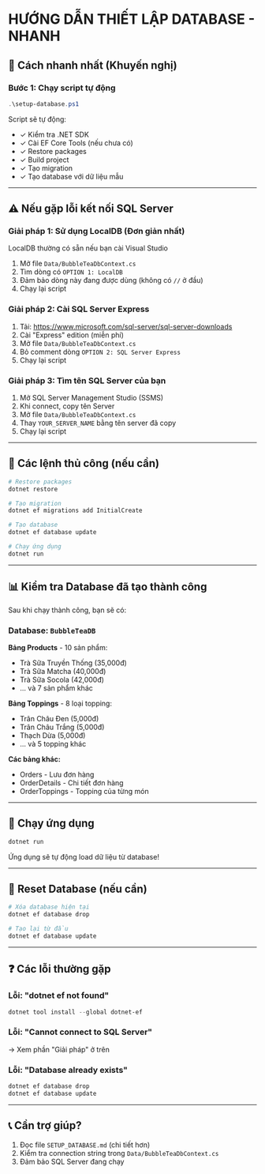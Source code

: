 # HƯỚNG DẪN THIẾT LẬP DATABASE - NHANH

## 🚀 Cách nhanh nhất (Khuyến nghị)

### Bước 1: Chạy script tự động
```powershell
.\setup-database.ps1
```

Script sẽ tự động:
- ✓ Kiểm tra .NET SDK
- ✓ Cài EF Core Tools (nếu chưa có)
- ✓ Restore packages
- ✓ Build project
- ✓ Tạo migration
- ✓ Tạo database với dữ liệu mẫu

---

## ⚠️ Nếu gặp lỗi kết nối SQL Server

### Giải pháp 1: Sử dụng LocalDB (Đơn giản nhất)
LocalDB thường có sẵn nếu bạn cài Visual Studio

1. Mở file `Data/BubbleTeaDbContext.cs`
2. Tìm dòng có `OPTION 1: LocalDB`
3. Đảm bảo dòng này đang được dùng (không có `//` ở đầu)
4. Chạy lại script

### Giải pháp 2: Cài SQL Server Express
1. Tải: https://www.microsoft.com/sql-server/sql-server-downloads
2. Cài "Express" edition (miễn phí)
3. Mở file `Data/BubbleTeaDbContext.cs`
4. Bỏ comment dòng `OPTION 2: SQL Server Express`
5. Chạy lại script

### Giải pháp 3: Tìm tên SQL Server của bạn
1. Mở SQL Server Management Studio (SSMS)
2. Khi connect, copy tên Server
3. Mở file `Data/BubbleTeaDbContext.cs`
4. Thay `YOUR_SERVER_NAME` bằng tên server đã copy
5. Chạy lại script

---

## 🔧 Các lệnh thủ công (nếu cần)

```powershell
# Restore packages
dotnet restore

# Tạo migration
dotnet ef migrations add InitialCreate

# Tạo database
dotnet ef database update

# Chạy ứng dụng
dotnet run
```

---

## 📊 Kiểm tra Database đã tạo thành công

Sau khi chạy thành công, bạn sẽ có:

### Database: `BubbleTeaDB`

**Bảng Products** - 10 sản phẩm:
- Trà Sữa Truyền Thống (35,000đ)
- Trà Sữa Matcha (40,000đ)
- Trà Sữa Socola (42,000đ)
- ... và 7 sản phẩm khác

**Bảng Toppings** - 8 loại topping:
- Trân Châu Đen (5,000đ)
- Trân Châu Trắng (5,000đ)
- Thạch Dừa (5,000đ)
- ... và 5 topping khác

**Các bảng khác:**
- Orders - Lưu đơn hàng
- OrderDetails - Chi tiết đơn hàng
- OrderToppings - Topping của từng món

---

## 🎯 Chạy ứng dụng

```powershell
dotnet run
```

Ứng dụng sẽ tự động load dữ liệu từ database!

---

## 🔄 Reset Database (nếu cần)

```powershell
# Xóa database hiện tại
dotnet ef database drop

# Tạo lại từ đầu
dotnet ef database update
```

---

## ❓ Các lỗi thường gặp

### Lỗi: "dotnet ef not found"
```powershell
dotnet tool install --global dotnet-ef
```

### Lỗi: "Cannot connect to SQL Server"
→ Xem phần "Giải pháp" ở trên

### Lỗi: "Database already exists"
```powershell
dotnet ef database drop
dotnet ef database update
```

---

## 📞 Cần trợ giúp?

1. Đọc file `SETUP_DATABASE.md` (chi tiết hơn)
2. Kiểm tra connection string trong `Data/BubbleTeaDbContext.cs`
3. Đảm bảo SQL Server đang chạy
